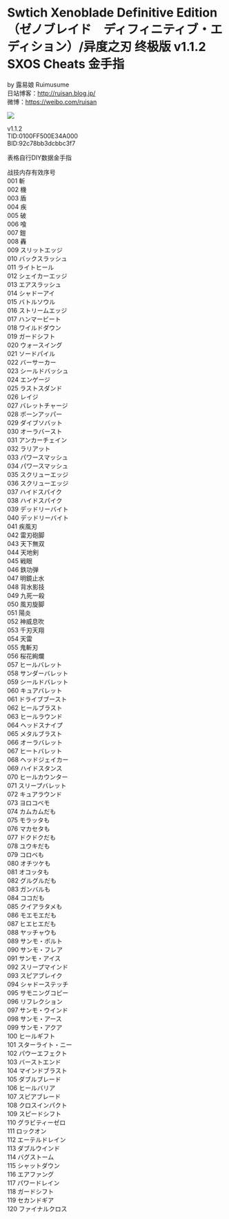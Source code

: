 # Swtich Xenoblade Definitive Edition（ゼノブレイド　ディフィニティブ・エディション）/异度之刃 终极版 v1.1.2 SXOS Cheats 金手指

by 露易娘 Ruimusume</br>
日站博客：http://ruisan.blog.jp/</br>
微博：https://weibo.com/ruisan</br>

<img src="https://i.imgur.com/GO0WahJ.jpg">

v1.1.2</br>
TID:0100FF500E34A000</br>
BID:92c78bb3dcbbc3f7</br>

表格自行DIY数据金手指


战技内存有效序号</br>
001	斬</br>
002	機</br>
003	盾</br>
004	疾</br>
005	破</br>
006	喰</br>
007	鎧</br>
008	轟</br>
009	スリットエッジ</br>
010	バックスラッシュ</br>
011	ライトヒール</br>
012	シェイカーエッジ</br>
013	エアスラッシュ</br>
014	シャドーアイ</br>
015	バトルソウル</br>
016	ストリームエッジ</br>
017	ハンマービート</br>
018	ワイルドダウン</br>
019	ガードシフト</br>
020	ウォースイング</br>
021	ソードパイル</br>
022	バーサーカー</br>
023	シールドバッシュ</br>
024	エンゲージ</br>
025	ラストスダンド</br>
026	レイジ</br>
027	バレットチャージ</br>
028	ボーンアッパー</br>
029	ダイブソバット</br>
030	オーラバースト</br>
031	アンカーチェイン</br>
032	ラリアット</br>
033	パワースマッシュ</br>
034	パワースマッシュ</br>
035	スクリューエッジ</br>
036	スクリューエッジ</br>
037	ハイドスパイク</br>
038	ハイドスパイク</br>
039	デッドリーバイト</br>
040	デッドリーバイト</br>
041	疾風刃</br>
042	雷刃砲脚</br>
043	天下無双</br>
044	天地剣</br>
045	戦眼</br>
046	鉄功弾</br>
047	明鏡止水</br>
048	背水影技</br>
049	九死一殺</br>
050	風刃旋脚</br>
051	陽炎</br>
052	神威息吹</br>
053	千刃天翔</br>
054	天雷</br>
055	鬼斬刃</br>
056	桜花絢爛</br>
057	ヒールバレット</br>
058	サンダーバレット</br>
059	シールドバレット</br>
060	キュアバレット</br>
061	ドライブブースト</br>
062	ヒールブラスト</br>
063	ヒールラウンド</br>
064	ヘッドスナイプ</br>
065	メタルブラスト</br>
066	オーラバレット</br>
067	ヒートバレット</br>
068	ヘッドジェイカー</br>
069	ハイドスタンス</br>
070	ヒールカウンター</br>
071	スリープバレット</br>
072	キュアラウンド</br>
073	ヨロコベモ</br>
074	カムカムだも</br>
075	モラッタも</br>
076	マカセタも</br>
077	ドクドクだも</br>
078	ユウキだも</br>
079	コロベも</br>
080	オチツケも</br>
081	オコッタも</br>
082	グルグルだも</br>
083	ガンバルも</br>
084	ココだも</br>
085	クイアラタメも</br>
086	モエモエだも</br>
087	ヒエヒエだも</br>
088	ヤッチャウも</br>
089	サンモ・ボルト</br>
090	サンモ・フレア</br>
091	サンモ・アイス</br>
092	スリープマインド</br>
093	スピアブレイク</br>
094	シャドーステッチ</br>
095	サモニングコピー</br>
096	リフレクション</br>
097	サンモ・ウインド</br>
098	サンモ・アース</br>
099	サンモ・アクア</br>
100	ヒールギフト</br>
101	スターライト・ニー</br>
102	パウーエフェクト</br>
103	バーストエンド</br>
104	マインドブラスト</br>
105	ダブルブレード</br>
106	ヒールバリア</br>
107	スピアブレード</br>
108	クロスインパクト</br>
109	スピードシフト</br>
110	グラビティーゼロ</br>
111	ロックオン</br>
112	エーテルドレイン</br>
113	ダブルウインド</br>
114	バグストーム</br>
115	シャットダウン</br>
116	エアファング</br>
117	パワードレイン</br>
118	ガードシフト</br>
119	セカンドギア</br>
120	ファイナルクロス</br>
